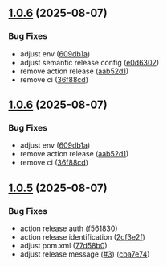 ## [1.0.6](https://github.com/azifydev/facetec-aar/compare/v1.0.5...v1.0.6) (2025-08-07)


### Bug Fixes

* adjust env ([609db1a](https://github.com/azifydev/facetec-aar/commit/609db1a793fd38535a8f608fa5d648f64086307c))
* adjust semantic release config ([e0d6302](https://github.com/azifydev/facetec-aar/commit/e0d6302019569565a8612e83779d1ed0d89634f8))
* remove action release ([aab52d1](https://github.com/azifydev/facetec-aar/commit/aab52d1c617c6d15aae68f67f53a3e9839b4ce4a))
* remove ci ([36f88cd](https://github.com/azifydev/facetec-aar/commit/36f88cdff0b5bbdea32ede11ae4122dcc40fc7cb))

## [1.0.6](https://github.com/azifydev/facetec-aar/compare/v1.0.5...v1.0.6) (2025-08-07)


### Bug Fixes

* adjust env ([609db1a](https://github.com/azifydev/facetec-aar/commit/609db1a793fd38535a8f608fa5d648f64086307c))
* remove action release ([aab52d1](https://github.com/azifydev/facetec-aar/commit/aab52d1c617c6d15aae68f67f53a3e9839b4ce4a))
* remove ci ([36f88cd](https://github.com/azifydev/facetec-aar/commit/36f88cdff0b5bbdea32ede11ae4122dcc40fc7cb))

## [1.0.5](https://github.com/azifydev/facetec-aar/compare/v1.0.4...v1.0.5) (2025-08-07)


### Bug Fixes

* action release auth ([f561830](https://github.com/azifydev/facetec-aar/commit/f561830c81d0cdf570fab6febea189cffbcb8717))
* action release identification ([2cf3e2f](https://github.com/azifydev/facetec-aar/commit/2cf3e2f4c1ca7b78375f4ebed55e0fe5c3e49f10))
* adjust pom.xml ([77d58b0](https://github.com/azifydev/facetec-aar/commit/77d58b0a4b7f67dd08c01dc520ce9ade3f8cb053))
* adjust release message ([#3](https://github.com/azifydev/facetec-aar/issues/3)) ([cba7e74](https://github.com/azifydev/facetec-aar/commit/cba7e7419a5c8c1d24568c6518e815be520c5694))
